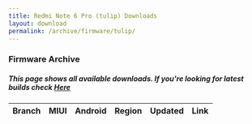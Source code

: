 ```yaml
---
title: Redmi Note 6 Pro (tulip) Downloads
layout: download
permalink: /archive/firmware/tulip/
---
```


### Firmware Archive
##### This page shows all available downloads. If you're looking for latest builds check [Here](/firmware/tulip/)


<div class="table-responsive-md">
<table id="firmware" class="compact table table-striped table-hover table-sm">
    <thead class="thead-dark">
        <tr>
            <th>Branch</th>
            <th>MIUI</th>
            <th>Android</th>
            <th>Region</th>
            <th>Updated</th>
            <th>Link</th>
        </tr>
    </thead>
    <script>loadFirmwareDownloads('tulip', 'full')</script>
</table>
</div>
